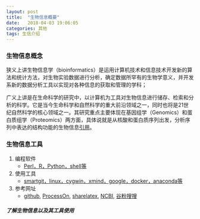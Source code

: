 ```yaml
---
layout: post
title:  "生物信息概要"
date:   2018-04-03 19:06:05
categories: 其他
tags: 生信介绍
---
```


###  生物信息概念

狭义上讲生物信息学（bioinformatics）是运用计算机技术和信息技术开发新的算法和统计方法，对生物实验数据进行分析，确定数据所罕有的生物学意义，并开发系新的数据分析工具以实现对各种信息的获取和管理的学科；

广义上讲是在生命科学的研究中，以计算机为工具对生物信息进行储存、检索和分析的科学。它是当今生命科学和自然科学的重大前沿领域之一，同时也将是21世纪自然科学的核心领域之一。其研究重点主要体现在基因组学（Genomics）和蛋白质组学（Proteomics）两方面，具体说就是从核酸和蛋白质序列出发，分析序列中表达的结构功能的生物信息[引用](https://baike.baidu.com/item/%E7%94%9F%E7%89%A9%E4%BF%A1%E6%81%AF%E5%AD%A6/207195?fr=aladdin)。

### 生物信息工具

1. 编程软件
   - <u>Perl，R，Python，shell等</u>
2. 使用工具
   - <u>smartgit，linux，cygwin，xmind，google，docker，anaconda等</u>
3. 参考网址
   - [github](https://github.com/), [ProcessOn](https://www.processon.com/), [sharelatex](https://www.sharelatex.com/), [NCBI](https://www.ncbi.nlm.nih.gov/), [谷粉搜搜](https://gfsoso.99lb.net/)


##### 了解生物信息以及其工具使用

